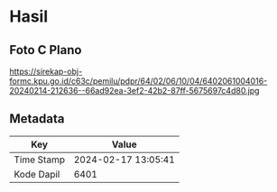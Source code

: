 # Hasil

## Foto C Plano

https://sirekap-obj-formc.kpu.go.id/c63c/pemilu/pdpr/64/02/06/10/04/6402061004016-20240214-212636--66ad92ea-3ef2-42b2-87ff-5675697c4d80.jpg


## Metadata

| Key        | Value               |
| ---------- | ------------------- |
| Time Stamp | 2024-02-17 13:05:41 |
| Kode Dapil | 6401                |



